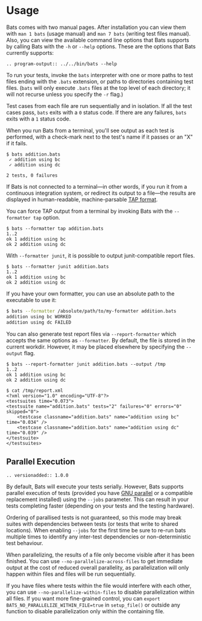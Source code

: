 # Usage

Bats comes with two manual pages. After installation you can view them with `man
1 bats` (usage manual) and `man 7 bats` (writing test files manual). Also, you
can view the available command line options that Bats supports by calling Bats
with the `-h` or `--help` options. These are the options that Bats currently
supports:

``` eval_rst
.. program-output:: ../../bin/bats --help
```

To run your tests, invoke the `bats` interpreter with one or more paths to test
files ending with the `.bats` extension, or paths to directories containing test
files. (`bats` will only execute `.bats` files at the top level of each
directory; it will not recurse unless you specify the `-r` flag.)

Test cases from each file are run sequentially and in isolation. If all the test
cases pass, `bats` exits with a `0` status code. If there are any failures,
`bats` exits with a `1` status code.

When you run Bats from a terminal, you'll see output as each test is performed,
with a check-mark next to the test's name if it passes or an "X" if it fails.

```text
$ bats addition.bats
 ✓ addition using bc
 ✓ addition using dc

2 tests, 0 failures
```

If Bats is not connected to a terminal—in other words, if you run it from a
continuous integration system, or redirect its output to a file—the results are
displayed in human-readable, machine-parsable [TAP format][tap-format].

You can force TAP output from a terminal by invoking Bats with the `--formatter tap`
option.

```text
$ bats --formatter tap addition.bats
1..2
ok 1 addition using bc
ok 2 addition using dc
```

With `--formatter junit`, it is possible
to output junit-compatible report files.

```text
$ bats --formatter junit addition.bats
1..2
ok 1 addition using bc
ok 2 addition using dc
```

If you have your own formatter, you can use an absolute path to the executable
to use it:

```bash
$ bats --formatter /absolute/path/to/my-formatter addition.bats
addition using bc WORKED
addition using dc FAILED
```

You can also generate test report files via `--report-formatter` which accepts
the same options as `--formatter`. By default, the file is stored in the current
workdir. However, it may be placed elsewhere by specifying the `--output` flag.

```text
$ bats --report-formatter junit addition.bats --output /tmp
1..2
ok 1 addition using bc
ok 2 addition using dc

$ cat /tmp/report.xml
<?xml version="1.0" encoding="UTF-8"?>
<testsuites time="0.073">
<testsuite name="addition.bats" tests="2" failures="0" errors="0" skipped="0">
    <testcase classname="addition.bats" name="addition using bc" time="0.034" />
    <testcase classname="addition.bats" name="addition using dc" time="0.039" />
</testsuite>
</testsuites>
```

## Parallel Execution

``` eval_rst
.. versionadded:: 1.0.0
```

By default, Bats will execute your tests serially. However, Bats supports
parallel execution of tests (provided you have [GNU parallel][gnu-parallel] or
a compatible replacement installed) using the `--jobs` parameter. This can
result in your tests completing faster (depending on your tests and the testing
hardware).

Ordering of parallised tests is not guaranteed, so this mode may break suites
with dependencies between tests (or tests that write to shared locations). When
enabling `--jobs` for the first time be sure to re-run bats multiple times to
identify any inter-test dependencies or non-deterministic test behaviour.

When parallelizing, the results of a file only become visible after it has been finished.
You can use `--no-parallelize-across-files` to get immediate output at the cost of reduced
overall parallelity, as parallelization will only happen within files and files will be run
sequentially.

If you have files where tests within the file would interfere with each other, you can use
`--no-parallelize-within-files` to disable parallelization within all files.
If you want more fine-grained control, you can `export BATS_NO_PARALLELIZE_WITHIN_FILE=true` in `setup_file()`
or outside any function to disable parallelization only within the containing file.

[tap-format]: https://testanything.org
[gnu-parallel]: https://www.gnu.org/software/parallel/
